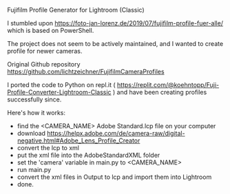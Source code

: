 Fujifilm Profile Generator for Lightroom (Classic)

I stumbled upon https://foto-jan-lorenz.de/2019/07/fujifilm-profile-fuer-alle/ which is based on PowerShell.

The project does not seem to be actively maintained, and I wanted to create profile for newer cameras.

Original Github repository https://github.com/lichtzeichner/FujifilmCameraProfiles

I ported the code to Python on repl.it ( https://replit.com/@koehntopp/Fuji-Profile-Converter-Lightroom-Classic ) and have been creating profiles successfully since.

Here's how it works:

- find the <CAMERA_NAME> Adobe Standard.lcp file on your computer
- download https://helpx.adobe.com/de/camera-raw/digital-negative.html#Adobe_Lens_Profile_Creator
- convert the lcp to xml
- put the xml file into the AdobeStandardXML folder
- set the 'camera' variable in main.py to <CAMERA_NAME>
- run main.py
- convert the xml files in Output to lcp and import them into Lightroom
- done.